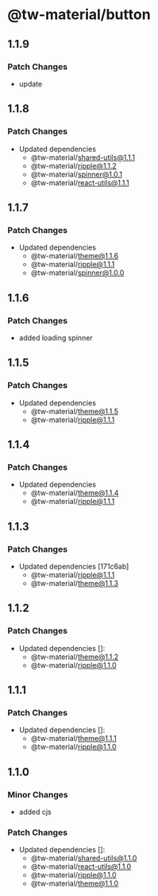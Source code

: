 # @tw-material/button

## 1.1.9

### Patch Changes

- update

## 1.1.8

### Patch Changes

- Updated dependencies
  - @tw-material/shared-utils@1.1.1
  - @tw-material/ripple@1.1.2
  - @tw-material/spinner@1.0.1
  - @tw-material/react-utils@1.1.1

## 1.1.7

### Patch Changes

- Updated dependencies
  - @tw-material/theme@1.1.6
  - @tw-material/ripple@1.1.1
  - @tw-material/spinner@1.0.0

## 1.1.6

### Patch Changes

- added loading spinner

## 1.1.5

### Patch Changes

- Updated dependencies
  - @tw-material/theme@1.1.5
  - @tw-material/ripple@1.1.1

## 1.1.4

### Patch Changes

- Updated dependencies
  - @tw-material/theme@1.1.4
  - @tw-material/ripple@1.1.1

## 1.1.3

### Patch Changes

- Updated dependencies [171c6ab]
  - @tw-material/ripple@1.1.1
  - @tw-material/theme@1.1.3

## 1.1.2

### Patch Changes

- Updated dependencies []:
  - @tw-material/theme@1.1.2
  - @tw-material/ripple@1.1.0

## 1.1.1

### Patch Changes

- Updated dependencies []:
  - @tw-material/theme@1.1.1
  - @tw-material/ripple@1.1.0

## 1.1.0

### Minor Changes

- added cjs

### Patch Changes

- Updated dependencies []:
  - @tw-material/shared-utils@1.1.0
  - @tw-material/react-utils@1.1.0
  - @tw-material/ripple@1.1.0
  - @tw-material/theme@1.1.0
